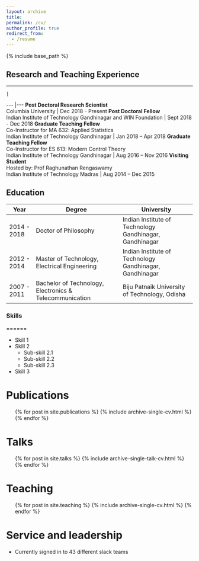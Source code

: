 ```yaml
---
layout: archive
title: 
permalink: /cv/
author_profile: true
redirect_from:
  - /resume
---
```


{% include base_path %}

## Research and Teaching Experience
___

 	| 	
--- |--- 
 **Post Doctoral Research Scientist**<br>Columbia University | Dec 2018 - Present 
 **Post Doctoral Fellow**<br>Indian Institute of Technology Gandhinagar and WIN Foundation | Sept 2018 - Dec 2018 
 **Graduate Teaching Fellow**<br>Co-Instructor for MA 632: Applied Statistics<br>Indian Institute of Technology Gandhinagar | Jan 2018 – Apr 2018 
 **Graduate Teaching Fellow**<br>Co-Instructor for ES 613: Modern Control Theory<br>Indian Institute of Technology Gandhinagar | Aug 2016 – Nov 2016 
 **Visiting Student**<br>Hosted by: Prof Raghunathan Rengaswamy<br>Indian Institute of Technology Madras | Aug 2014 – Dec 2015 

## Education

| Year	| Degree	| 	University |
|---	|---	|---	|
| 2014 - 2018 | Doctor of Philosophy | Indian Institute of Technology Gandhinagar, Gandhinagar |
| 2012 - 2014 | Master of Technology, Electrical Engineering | Indian Institute of Technology Gandhinagar, Gandhinagar |
| 2007 - 2011 | Bachelor of Technology, Electronics & Telecommunication | Biju Patnaik University of Technology, Odisha |


### Skills
======
* Skill 1
* Skill 2
  * Sub-skill 2.1
  * Sub-skill 2.2
  * Sub-skill 2.3
* Skill 3

Publications
======
  <ul>{% for post in site.publications %}
    {% include archive-single-cv.html %}
  {% endfor %}</ul>
  
Talks
======
  <ul>{% for post in site.talks %}
    {% include archive-single-talk-cv.html %}
  {% endfor %}</ul>
  
Teaching
======
  <ul>{% for post in site.teaching %}
    {% include archive-single-cv.html %}
  {% endfor %}</ul>
  
Service and leadership
======
* Currently signed in to 43 different slack teams
